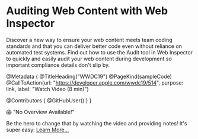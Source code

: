 # Auditing Web Content with Web Inspector

Discover a new way to ensure your web content meets team coding standards and that you can deliver better code even without reliance on automated test systems. Find out how to use the Audit tool in Web Inspector to quickly and easily audit your web content during development so important compliance details don't slip by.

@Metadata {
   @TitleHeading("WWDC19")
   @PageKind(sampleCode)
   @CallToAction(url: "https://developer.apple.com/wwdc19/514", purpose: link, label: "Watch Video (8 min)")

   @Contributors {
      @GitHubUser(<replace this with your GitHub handle>)
   }
}

😱 "No Overview Available!"

Be the hero to change that by watching the video and providing notes! It's super easy:
 [Learn More…](https://wwdcnotes.github.io/WWDCNotes/documentation/wwdcnotes/contributing)
